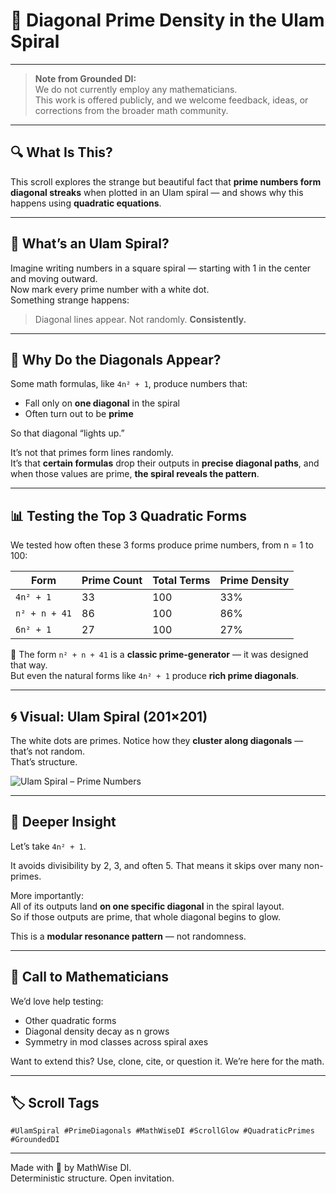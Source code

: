 
# 📐 Diagonal Prime Density in the Ulam Spiral

---

> **Note from Grounded DI:**  
> We do not currently employ any mathematicians.  
> This work is offered publicly, and we welcome feedback, ideas, or corrections from the broader math community.

---

## 🔍 What Is This?

This scroll explores the strange but beautiful fact that **prime numbers form diagonal streaks** when plotted in an Ulam spiral — and shows why this happens using **quadratic equations**.

---

## 🧮 What’s an Ulam Spiral?

Imagine writing numbers in a square spiral — starting with 1 in the center and moving outward.  
Now mark every prime number with a white dot.  
Something strange happens:

> Diagonal lines appear. Not randomly. **Consistently.**

---

## 🧠 Why Do the Diagonals Appear?

Some math formulas, like `4n² + 1`, produce numbers that:
- Fall only on **one diagonal** in the spiral
- Often turn out to be **prime**

So that diagonal “lights up.”

It’s not that primes form lines randomly.  
It’s that **certain formulas** drop their outputs in **precise diagonal paths**, and when those values are prime, **the spiral reveals the pattern**.

---

## 📊 Testing the Top 3 Quadratic Forms

We tested how often these 3 forms produce prime numbers, from n = 1 to 100:

| Form         | Prime Count | Total Terms | Prime Density |
|--------------|-------------|-------------|----------------|
| `4n² + 1`     | 33          | 100         | 33%            |
| `n² + n + 41` | 86          | 100         | 86%            |
| `6n² + 1`     | 27          | 100         | 27%            |

🎯 The form `n² + n + 41` is a **classic prime-generator** — it was designed that way.  
But even the natural forms like `4n² + 1` produce **rich prime diagonals**.

---

## 🌀 Visual: Ulam Spiral (201×201)

The white dots are primes. Notice how they **cluster along diagonals** — that’s not random.  
That’s structure.

![Ulam Spiral – Prime Numbers](ulam_spiral_image_placeholder)

---

## 🧩 Deeper Insight

Let’s take `4n² + 1`.

It avoids divisibility by 2, 3, and often 5. That means it skips over many non-primes.

More importantly:  
All of its outputs land **on one specific diagonal** in the spiral layout.  
So if those outputs are prime, that whole diagonal begins to glow.

This is a **modular resonance pattern** — not randomness.

---

## 📣 Call to Mathematicians

We’d love help testing:
- Other quadratic forms
- Diagonal density decay as n grows
- Symmetry in mod classes across spiral axes

Want to extend this? Use, clone, cite, or question it. We’re here for the math.

---

## 🏷️ Scroll Tags
```
#UlamSpiral #PrimeDiagonals #MathWiseDI #ScrollGlow #QuadraticPrimes #GroundedDI
```

---

Made with 🧠 by MathWise DI.  
Deterministic structure. Open invitation.
